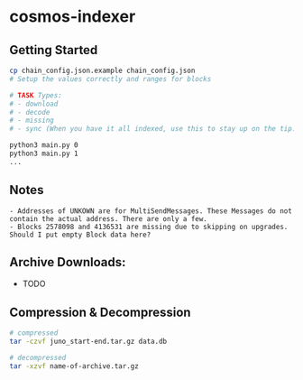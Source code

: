 # cosmos-indexer

## Getting Started

```bash
cp chain_config.json.example chain_config.json
# Setup the values correctly and ranges for blocks

# TASK Types:
# - download
# - decode
# - missing
# - sync (When you have it all indexed, use this to stay up on the tip.)

python3 main.py 0
python3 main.py 1
...
```

## Notes

```text
- Addresses of UNKOWN are for MultiSendMessages. These Messages do not contain the actual address. There are only a few.
- Blocks 2578098 and 4136531 are missing due to skipping on upgrades. Should I put empty Block data here?
```

## Archive Downloads:

- TODO

## Compression & Decompression

```bash
# compressed
tar -czvf juno_start-end.tar.gz data.db

# decompressed
tar -xzvf name-of-archive.tar.gz
```
